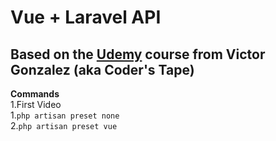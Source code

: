 # Vue + Laravel API
## Based on the [Udemy](https://www.udemy.com/laravel-api-development-vue-js-spa-from-scratch/) course from Victor Gonzalez (aka Coder's Tape)

**Commands**  
1.First Video  
  1.`php artisan preset none`  
  2.`php artisan preset vue`  
